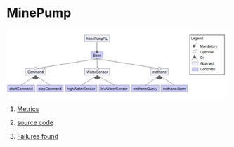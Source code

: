 
# MinePump

![image](https://raw.githubusercontent.com/fischerJF/challenge/master/featureModel/MinePump.JPG)

1. [Metrics](https://github.com/fischerJF/challenge/blob/master/metrics/MinePump.csv)
 
2. [source code](https://github.com/fischerJF/challenge/tree/master/workspace_IncLing/MinePump)

3. [Failures found](https://github.com/fischerJF/challenge/blob/master/failuresFound/minePump.csv)
